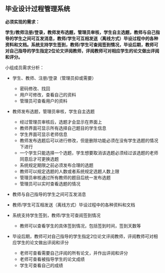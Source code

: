 ## 毕业设计过程管理系统

**必须实现的需求：**

**学生/教师注册/登录，教师发布选题，管理员审核，学生自主选题，教师与自己指导的学生之间可互发消息，教师/学生可互相发送（离线方式）毕设过程中的各种资料和文档。系统支持学生签到，教师/学生可查阅签到情况，毕设后期，教师可对自己指导的学生指定2位论文评阅教师，评阅教师可对相应学生的论文做出评阅和评分。**



小组成员需求分析：

+ 学生、教师、注册/登录（管理员抑或需要）

  + 密码修改、找回
  + 用户可修改，查看自己的资料
  + 管理员可查看用户的资料
+ 教师发布选题，管理员审核，学生自主选题

  + 经过管理员审核后，选题才会显示在界面上
  + 教师界面可显示所有选择自己题目的学生信息
  + 学生界面可显示老师信息
  + 教师发布选题后可以进行修改，但是删除功能必须在没有学生选题的情况下进行
  + 一个学生只能选择一个选题，学生想要取消该选题必须经过该选题的老师同意后才可更换选题
  + 系统规定期限之前必须发布合理的选题
  + 教师可以规定选题的人数或者系统规定选题人数上限
  + 管理员审核通过所有教师的题目后统一发布选题
  + 管理员可以实时查看选题的情况
+ 教师与自己指导的学生之间可互发消息
+ 教师/学生可互相发送（离线方式）毕设过程中的各种资料和文档
+ 系统支持学生签到，教师/学生可查阅签到情况

  + 教师可以查看学生的具体签到情况，包括签到时间，签到天数等
+ 毕设后期，教师可对自己指导的学生指定2位论文评阅教师，评阅教师可对相应学生的论文做出评阅和评分
  + 老师可查看需要自己评阅的所有论文，并作出评阅和评分
  + 老师可查看被指导学生的论文成绩
  + 学生可查看自己的成绩































